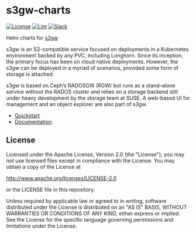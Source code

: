 # s3gw-charts

[![License][license-badge]][license-url]
[![Lint][lint-badge]][lint-url]
[![Slack][slack-badge]][slack-url]

Helm charts for [s3gw](https://github.com/aquarist-labs/s3gw-core)

s3gw is an S3-compatible service focused on deployments in a Kubernetes
environment backed by any PVC, including Longhorn. Since its inception, the
primary focus has been on cloud native deployments. However, the s3gw can be
deployed in a myriad of scenarios, provided some form of storage is attached.

s3gw is based on Ceph’s RADOSGW (RGW) but runs as a stand–alone service without
the RADOS cluster and relies on a storage backend still under heavy development
by the storage team at SUSE. A web-based UI for management and an object
explorer are also part of s3gw.

- [Quickstart](charts/s3gw/README.md)
- [Documentation][documentation].

## License

Licensed under the Apache License, Version 2.0 (the "License");
you may not use licensed files except in compliance with the License.
You may obtain a copy of the License at

<http://www.apache.org/licenses/LICENSE-2.0>

or the LICENSE file in this repository.

Unless required by applicable law or agreed to in writing, software
distributed under the License is distributed on an "AS IS" BASIS,
WITHOUT WARRANTIES OR CONDITIONS OF ANY KIND, either express or implied.
See the License for the specific language governing permissions and
limitations under the License.

[license-badge]: https://img.shields.io/github/license/aquarist-labs/s3gw-charts
[license-url]: https://s3gw-docs.readthedocs.io/en/latest/license/
[lint-badge]: https://img.shields.io/github/actions/workflow/status/aquarist-labs/s3gw-charts/lint.yaml?branch=main&label=lint
[lint-url]: https://github.com/aquarist-labs/s3gw-charts/actions/workflows/lint.yaml
[slack-badge]: https://img.shields.io/badge/slack-s3gw-brightgreen.svg?logo=slack
[slack-url]: https://slack.com/app_redirect?channel=C04DCMUV8SE
[documentation]: https://s3gw-docs.readthedocs.io/en/latest/helm-charts/
